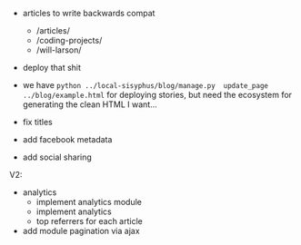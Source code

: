 * articles to write backwards compat
  * /articles/
  * /coding-projects/
  * /will-larson/

* deploy that shit
* we have ``python ../local-sisyphus/blog/manage.py  update_page ../blog/example.html``
    for deploying stories, but need the ecosystem for generating the clean HTML I want...
* fix titles 
* add facebook metadata
* add social sharing

V2:

* analytics
  * implement analytics module
  * implement analytics
  * top referrers for each article
* add module pagination via ajax